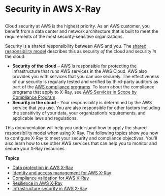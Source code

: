 # Security in AWS X\-Ray<a name="security"></a>

## <a name="w61aac15b3"></a>

Cloud security at AWS is the highest priority\. As an AWS customer, you benefit from a data center and network architecture that is built to meet the requirements of the most security\-sensitive organizations\.

Security is a shared responsibility between AWS and you\. The [shared responsibility model](https://aws.amazon.com/compliance/shared-responsibility-model/) describes this as security *of* the cloud and security *in* the cloud:
+ **Security of the cloud** – AWS is responsible for protecting the infrastructure that runs AWS services in the AWS Cloud\. AWS also provides you with services that you can use securely\. The effectiveness of our security is regularly tested and verified by third\-party auditors as part of the [AWS compliance programs](https://aws.amazon.com/compliance/programs/)\. To learn about the compliance programs that apply to X\-Ray, see [AWS Services in Scope by Compliance Program](https://aws.amazon.com/compliance/services-in-scope/)\.
+ **Security in the cloud** – Your responsibility is determined by the AWS service that you use\. You are also responsible for other factors including the sensitivity of your data, your organization’s requirements, and applicable laws and regulations\. 

This documentation will help you understand how to apply the shared responsibility model when using X\-Ray\. The following topics show you how to configure X\-Ray to meet your security and compliance objectives\. You'll also learn how to use other AWS services that can help you to monitor and secure your X\-Ray resources\. 

**Topics**
+ [Data protection in AWS X\-Ray](xray-console-encryption.md)
+ [Identity and access management for AWS X\-Ray](security-iam.md)
+ [Compliance validation for AWS X\-Ray](xray-compliance.md)
+ [Resilience in AWS X\-Ray](disaster-recovery-resiliency.md)
+ [Infrastructure security in AWS X\-Ray](infrastructure-security.md)